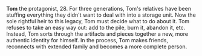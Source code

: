 **Tom** the protagonist, 28.
For three generations, Tom's relatives have been stuffing everything they didn't want to deal with into a storage unit.
Now the sole rightful heir to this legacy, Tom must decide what to do about it.
Tom refuses to take an easy way out: add to the pile, burn it, abandon it, etc.
Instead, Tom sorts through the artifacts and pieces together a new, more authentic identity for himself.
In the process, Tom makes friends, reconnects with extended family and becomes a more complete person.

<!--
Along the way, Tom meets other tenants at the storage yard.
Each of these characters has a different way of dealing with their baggage.
In a way, each represents alternatives available to Tom, and shows what happens if Tom takes that path.
-->
<!--
Doesn't (want to) fit in boxes - yet here he is sorting though one.
Wants to be the life of the party.
Initially envies Manny's easy-going, boundary-free antics.
-->

